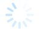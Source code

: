 ```yaml
---
bg_image: images/stock-vector-horizontal-banner-with-hands-typing-on-computer-and-various-office-supplies-drawn-with-contour-1090844168.jpg
description: 
draft: false
layout: post
menu:
  main:
    parent: More
    name: "กำหนดการ"
    weight: 3
title: กำหนดการเปิดการฝึกอบรม
---
```



<style>
/*************************
 * GRID SCHEDULE LAYOUT
 *************************/
@media screen and (min-width:700px) {
  .schedule {
    display: grid;
    grid-gap: 1em;
    grid-template-rows:
      [tracks] auto
      [time-0900] auto
      [time-0905] auto
      [time-0920] auto
      [time-0935] auto
      [time-0950] auto
      [time-1000] auto
      [time-1010] auto;
      /* Note 1:
      Use 24hr time for gridline names for simplicity

      Note 2: Use "auto" instead of "1fr" for a more compact schedule where height of a slot is not proportional to the session length. Implementing a "compact" shortcode attribute might make sense for this!
      Try 0.5fr for more compact equal rows. I don't quite understand how that works :)
      */
    
    grid-template-columns:
      [times] 4em
      [track-1-start] 1fr
      [track-1-end track-2-start] 1fr
      [track-2-end track-3-start] 1fr
      [track-3-end track-4-start] 1fr
      [track-4-end];
  }
}

.time-slot {
  grid-column: times;
}

.track-slot {
  display: none; /* hidden on small screens and browsers without grid support */
}

@supports( display:grid ) {
  @media screen and (min-width:700px) {
    .track-slot {
      display: block;
      padding: 10px 5px 5px;
      position: sticky;
      top: 0;
      z-index: 1000;
      background-color: rgba(255,255,255,.9);
    }
  }
}

/* Small-screen & fallback styles */
.session {
  margin-bottom:  1em;
}

@supports( display:grid ) {
  @media screen and (min-width: 700px) {
    .session {
      margin: 0;
    } 
  }
}

/*************************
 * VISUAL STYLES
 * Design-y stuff ot particularly important to the demo
 *************************/
body {
  padding: 50px;
  max-width: auto;
  margin: 0 auto;
  line-height: 1.5;
}

.session {
  padding: .5em;
  border-radius: 2px;
  font-size: 14px;
  box-shadow:
    rgba(255,255,255,.6) 1px 1px 0,
    rgba(0,0,0,.3) 4px 4px 0;
}

.session-title,
.session-time,
.session-track,
.session-presenter {
  display: block;
}

.session-title,
.time-slot {
  margin: 0;
  font-size: 1em;
}

.session-title a {
  color: #fff;
  text-decoration-style: dotted;
  
  &:hover {
    font-style: italic;
  }
  
  &:focus {
    outline: 2px dotted rgba(255,255,255,.8);
  }
}

.track-slot,
.time-slot {
  font-weight: bold;
  font-size:.75em;
}

.track-1 {
  background-color: #202C39;
  color: #fff;
}

.track-2 {
  background-color: #6F1D1B;
  color: #fff;
}

.track-3 {
  background-color: #A9B18F;
  color: #fff;
}

.track-4 {
  background-color: #888098;
  color: #fff;
}

.track-all {
  display: flex;
  justify-content: center;
  align-items: center;
  background: #C17C74;
  color: #000;
  box-shadow: none;
}

.text {
  max-width: auto;
  font-size: 18px;
  margin: 0 auto 50px;
}

.meta {
  color: #555;
  font-style: italic;
}

.meta a {
  color: #555;
}

hr {
  margin: 40px 0;
}
</style>


### หลักสูตรการคิดออกแบบ การโค้ชชิ่ง และการจัดชั้นเรียนนวัตกรรม เพื่อสร้างและยกระดับทักษะ   การทำงานของบุคลากรทางการศึกษาสำหรับการเรียนรู้ออนไลน์และออฟไลน์

วันอาทิตย์ที่ 4 กรกฎาคม พ.ศ. 2564  

เวลา 09.00-10.00 น. 

พิธีเปิดจัดผ่านระบบออนไลน์ ผู้เรียน/ผู้สนใจ สามารถเข้าร่วมได้โดยคลิ้กที่ช่องทางด้านล่าง

<a href=""><btn-main class="btn-main button1">เข้าร่วมพิธีเปิดการฝึกอบรม</button></a>


<div class="text">
  

  <hr>
  
</div>

<div class="schedule" aria-labelledby="schedule-heading">
  
  <h2 class="time-slot" style="grid-row: time-0900;">9:00am</h2>

  <div class="session session-1 track-1" style="grid-column: track-1-start / track-4-end; grid-row: time-0900 / time-0905;">
    <h3 class="session-title"><a href="#">การกล่าวรายงานฝึกอบรมตามหลักสูตร</a></h3>
    <span class="session-time">9:00 - 9:05</span>
    <span class="session-presenter">โดย คณบดีคณะครุศาสตร์ จุฬาลงกรณ์มหาวิทยาลัย</br> รองศาสตราจารย์ ดร.ศิริเดช สุชีวะ</span>
  </div>
  

  <h2 class="time-slot" style="grid-row: time-0905;">9:05am</h2>
  
  <div class="session session-2 track-2" style="grid-column: track-1-start / track-4-end; grid-row: time-0905 / time-0920;">
    <h3 class="session-title">โครงการบัณฑิตพันธุ์ใหม่และกำลังคนที่มีสมรรถนะ </br> เพื่อตอบโจทย์ภาคการผลิตตามนโยบายการปฏิรูปการอุดมศึกษาไทย</h3>
    <span class="session-time">9:00 - 9:20</span>
    <span class="session-track">โดย ประธานคณะอนุกรรมการบริหารโครงการบัณฑิตพันธุ์ใหม่เพื่อสร้างกำลังคนที่มีสมรรถนะสูงฯ</span>
    <span class="session-presenter">โดย รองศาสตราจารย์ ดร.บัณฑิต ทิพากร</span>
  </div>
  
  <h2 class="time-slot" style="grid-row: time-0920;">09:20am</h2>
  
  <div class="session session-3 track-3" style="grid-column: track-1-start / track-4-end; grid-row: time-0920 / time-0935;">
    <h3 class="session-title"><a href="#">การสร้างและยกระดับทักษะการทำงานของครูและบุคลากรทางการศึกษา </br> ที่เน้นทักษะในศตวรรษที่ 21 สำหรับการจัดการเรียนรู้</a></h3>
    <span class="session-time">10:30 - 11:30</span>
    <span class="session-track">โดย ปลัดกระทรวงศึกษาธิการ</span>
    <span class="session-presenter">นายสุภัทร จำปาทอง</span>
  </div>
  

  
  <h2 class="time-slot" style="grid-row: time-0935;">09:35am</h2>
  
  <div class="session session-4 track-4" style="grid-column: track-1-start / track-4-end; grid-row: time-0935 / time-0950;">
    <h3 class="session-title"><a href="#">พันธกิจของจุฬาลงกรณ์มหาวิทยาลัยในการพัฒนาครูและบุคลากรทางการศึกษา ตามนโยบายการปฏิรูปการอุดมศึกษาไทย</a></h3>
    <span class="session-time">09:35-09:50</span>
    <span class="session-track">โดย รองอธิการบดี ด้านวิชาการและการเชื่อมโยงกับสังคม </span>
    <span class="session-presenter">ศาสตราจารย์ ดร. ปาริชาติ สถาปิตานนท์ </span>
  </div>
  
  <h2 class="time-slot" style="grid-row: time-0950;">09:50am</h2>
  
  <div class="session session-5 track-all" style="grid-column: track-1-start / track-4-end; grid-row: time-0950 / time-1000;">
    <h3 class="session-title"><a href="#">ประธานในพิธีกล่าวเปิดงาน</a></h3>

  </div>
  
</div>


<style type="text/css" media="screen">
    /* Example 2 (login form) */
    .login-block{
      position: fixed;
      background: #fff;
      width: 100%;
      height: 100%;
      top: 0;
      left: 0;
    }

    .login_form{
      width: 450px;
      margin: 0 auto;
    }

    .login_form .input{
      padding: 5px;
      border: 1px black solid;
    }

    .login_form.modal {
      border-radius: 0;
      line-height: 18px;
      padding: 0;
      font-family: "Lucida Grande", Verdana, sans-serif;
    }

    .login_form h3 {
      margin: 0;
      padding: 10px;
      color: #fff;
      font-size: 14px;
      background: -moz-linear-gradient(top, #2e5764, #1e3d47);
      background: -webkit-gradient(linear,left bottom,left top,color-stop(0, #1e3d47),color-stop(1, #2e5764));
    }

    .login_form.modal p { padding: 20px 30px; border-bottom: 1px solid #ddd; margin: 0;
      background: -webkit-gradient(linear,left bottom,left top,color-stop(0, #eee),color-stop(1, #fff));
      overflow: hidden;
    }
    .login_form.modal p:last-child { border: none; }
    .login_form.modal p label { float: left; font-weight: bold; color: #333; font-size: 13px; width: 110px; line-height: 22px; }
    .login_form.modal p input[type="text"],
    .login_form.modal p input[type="password"] {
      font: normal 12px/18px "Lucida Grande", Verdana;
      padding: 3px;
      border: 1px solid #ddd;
      width: 200px;
    }

    .lds-spinner {
      color: official;
      display: block;
      position: relative;
      width: 80px;
      height: 80px;
      margin: 0 auto;
    }
    .lds-spinner div {
      transform-origin: 40px 40px;
      animation: lds-spinner 1.2s linear infinite;
    }
    .lds-spinner div:after {
      content: " ";
      display: block;
      position: absolute;
      top: 3px;
      left: 37px;
      width: 6px;
      height: 18px;
      border-radius: 20%;
      background: #BAE1FF;
    }
    .lds-spinner div:nth-child(1) {
      transform: rotate(0deg);
      animation-delay: -1.1s;
    }
    .lds-spinner div:nth-child(2) {
      transform: rotate(30deg);
      animation-delay: -1s;
    }
    .lds-spinner div:nth-child(3) {
      transform: rotate(60deg);
      animation-delay: -0.9s;
    }
    .lds-spinner div:nth-child(4) {
      transform: rotate(90deg);
      animation-delay: -0.8s;
    }
    .lds-spinner div:nth-child(5) {
      transform: rotate(120deg);
      animation-delay: -0.7s;
    }
    .lds-spinner div:nth-child(6) {
      transform: rotate(150deg);
      animation-delay: -0.6s;
    }
    .lds-spinner div:nth-child(7) {
      transform: rotate(180deg);
      animation-delay: -0.5s;
    }
    .lds-spinner div:nth-child(8) {
      transform: rotate(210deg);
      animation-delay: -0.4s;
    }
    .lds-spinner div:nth-child(9) {
      transform: rotate(240deg);
      animation-delay: -0.3s;
    }
    .lds-spinner div:nth-child(10) {
      transform: rotate(270deg);
      animation-delay: -0.2s;
    }
    .lds-spinner div:nth-child(11) {
      transform: rotate(300deg);
      animation-delay: -0.1s;
    }
    .lds-spinner div:nth-child(12) {
      transform: rotate(330deg);
      animation-delay: 0s;
    }
    @keyframes lds-spinner {
      0% {
        opacity: 1;
      }
      100% {
        opacity: 0;
      }
    }

    #iderrorlogin{
      color: #FF9AA2;
    }

  </style>
<!-- Remember to include jQuery :) -->
<script src="https://cdnjs.cloudflare.com/ajax/libs/jquery/3.0.0/jquery.min.js"></script>

<div class="login-block" id="loginblock">
<!-- Modal HTML embedded directly into document -->
<div  id="ldsspinne" class="lds-spinner"><div></div><div></div><div></div><div></div><div></div><div></div><div></div><div></div><div></div><div></div><div></div><div></div></div>
<div  style="display:none">
<div class="login_form">
  <h3>Please login to continue</h3>
  <div class="input">
    <p><label>Username:</label><input id="idusernamelogin" type="text" /></p>
    <p><label>Password:</label><input id="idpasswordlogin" type="password" /></p>
    <p><input id="idbuttonlogin" type="button" value="Login" /></p>
    <p id="iderrorlogin"></p>
  </div>
</div>
</div>
</div>
<script type="text/javascript">
  $(document).ready(function(){
    $("#ldsspinne").hide();
    $("body").append($("#loginblock"));
    $.ajax({
        type: 'GET',
        url: '/.netlify/functions/server/api/profile',
        beforeSend: function(xhr) {
          if (localStorage.token) {
            xhr.setRequestHeader('Authorization', 'Bearer ' + localStorage.token);
          }
        },
        success: function(data) {
            $("#loginblock").hide();
            $("#navigation ul.nav").append("<li id='idlogout'><a href='javascript:void(0)'>Logout</a></li>");
             $("#idlogout").click(function() {
               var confirmmsg = confirm("Are you sure to Logout?");
               if(confirmmsg){
                localStorage.clear();
                window.location.href="/";
              }
            });
        },
        error: function() {
          $("#iderrorlogin").text("Sorry, you are not logged in.");
        }
      });
    $("#idbuttonlogin").click(function(){
      $("#iderrorlogin").text("");
      console.log("username : ", $("#idusernamelogin").val());
      console.log("password : ", $("#idpasswordlogin").val());
      $.ajax({
        type: "POST",
        url: "/.netlify/functions/server/login",
        data: {
          username: $("#idusernamelogin").val(),
          password: $("#idpasswordlogin").val()
        },
        success: function(data) {
          localStorage.token = data.token;
          //alert('Got a token from the server! Token: ' + data.token);
          $("#loginblock").hide();
          $("#navigation ul.nav").append("<li id='idlogout'><a href='javascript:void(0)'>Logout</a></li>");
             $("#idlogout").click(function() {
               var confirmmsg = confirm("Are you sure to Logout?");
               if(confirmmsg){
                localStorage.clear();
                window.location.href="/";
              }
            });
        },
        error: function() {
          $("#iderrorlogin").text("Login Failed");
        }
      });
      return false;
    });
  });
</script>